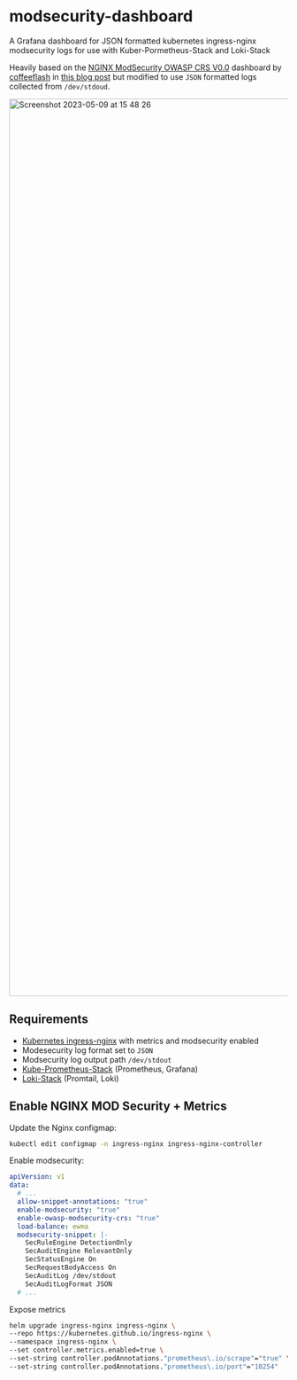 # modsecurity-dashboard

A Grafana dashboard for JSON formatted kubernetes ingress-nginx modsecurity logs for use with Kuber-Pormetheus-Stack and Loki-Stack

Heavily based on the [NGINX ModSecurity OWASP CRS V0.0](https://grafana.com/grafana/dashboards/15495-nginx-modsecurity-owasp-crs-v0-0/) dashboard by [coffeeflash](https://github.com/coffeeflash) in [this blog post](https://tobisyurt.net/modsecurity-nginx) but modified to use `JSON` formatted logs collected from `/dev/stdoud`.


<img width="1620" alt="Screenshot 2023-05-09 at 15 48 26" src="https://github.com/cloudymax/modsecurity-dashboard/assets/84841307/5b203267-6fc1-48fe-b141-cb4c8f47cda1">

## Requirements

- [Kubernetes ingress-nginx](https://github.com/kubernetes/ingress-nginx) with metrics and modsecurity enabled
- Modesecurity log format set to `JSON`
- Modsecurity log output path `/dev/stdout`
- [Kube-Prometheus-Stack](https://github.com/prometheus-community/helm-charts/tree/main/charts/kube-prometheus-stack) (Prometheus, Grafana)
- [Loki-Stack](https://github.com/grafana/helm-charts/tree/main/charts/loki-stack) (Promtail, Loki)

## Enable NGINX MOD Security + Metrics

Update the Nginx configmap:

```bash
kubectl edit configmap -n ingress-nginx ingress-nginx-controller
```

Enable modsecurity:

```yaml
apiVersion: v1
data:
  # ...
  allow-snippet-annotations: "true"
  enable-modsecurity: "true"
  enable-owasp-modsecurity-crs: "true"
  load-balance: ewma
  modsecurity-snippet: |-
    SecRuleEngine DetectionOnly
    SecAuditEngine RelevantOnly
    SecStatusEngine On
    SecRequestBodyAccess On
    SecAuditLog /dev/stdout
    SecAuditLogFormat JSON
  # ...
```

Expose metrics

```bash
helm upgrade ingress-nginx ingress-nginx \
--repo https://kubernetes.github.io/ingress-nginx \
--namespace ingress-nginx \
--set controller.metrics.enabled=true \
--set-string controller.podAnnotations."prometheus\.io/scrape"="true" \
--set-string controller.podAnnotations."prometheus\.io/port"="10254"
```
